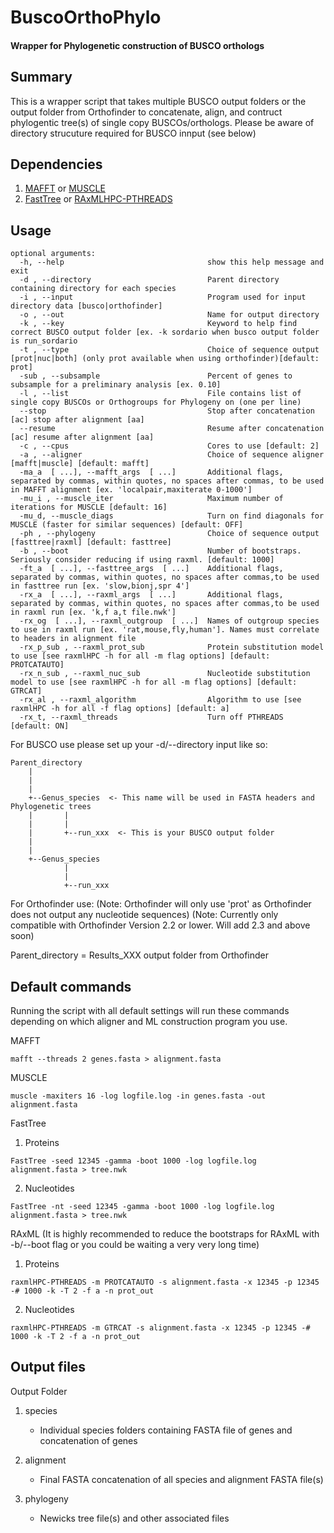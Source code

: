 # BuscoOrthoPhylo
#### Wrapper for Phylogenetic construction of BUSCO orthologs

## Summary

This is a wrapper script that takes multiple BUSCO output folders or the output folder 
from Orthofinder to concatenate, align, and contruct phylogentic tree(s) of single copy 
BUSCOs/orthologs. Please be aware of directory strucuture required for BUSCO innput (see below)

## Dependencies

1. [MAFFT](https://mafft.cbrc.jp/alignment/software/linux.html) or [MUSCLE](https://www.drive5.com/muscle/)
2. [FastTree](http://www.microbesonline.org/fasttree/#Install) or [RAxMLHPC-PTHREADS](https://github.com/stamatak/standard-RAxML)

## Usage
```
optional arguments:
  -h, --help                                show this help message and exit
  -d , --directory                          Parent directory containing directory for each species
  -i , --input                              Program used for input directory data [busco|orthofinder]
  -o , --out                                Name for output directory
  -k , --key                                Keyword to help find correct BUSCO output folder [ex. -k sordario when busco output folder is run_sordario
  -t , --type                               Choice of sequence output [prot|nuc|both] (only prot available when using orthofinder)[default: prot]
  -sub , --subsample                        Percent of genes to subsample for a preliminary analysis [ex. 0.10]
  -l , --list                               File contains list of single copy BUSCOs or Orthogroups for Phylogeny on (one per line)
  --stop                                    Stop after concatenation [ac] stop after alignment [aa]
  --resume                                  Resume after concatenation [ac] resume after alignment [aa]
  -c , --cpus                               Cores to use [default: 2]
  -a , --aligner                            Choice of sequence aligner [mafft|muscle] [default: mafft]
  -ma_a  [ ...], --mafft_args  [ ...]       Additional flags, separated by commas, within quotes, no spaces after commas, to be used in MAFFT alignment [ex. 'localpair,maxiterate 0-1000']
  -mu_i , --muscle_iter                     Maximum number of iterations for MUSCLE [default: 16]
  -mu_d, --muscle_diags                     Turn on find diagonals for MUSCLE (faster for similar sequences) [default: OFF]
  -ph , --phylogeny                         Choice of sequence output [fasttree|raxml] [default: fasttree]
  -b , --boot                               Number of bootstraps. Seriously consider reducing if using raxml. [default: 1000]
  -ft_a  [ ...], --fasttree_args  [ ...]    Additional flags, separated by commas, within quotes, no spaces after commas,to be used in fasttree run [ex. 'slow,bionj,spr 4']
  -rx_a  [ ...], --raxml_args  [ ...]       Additional flags, separated by commas, within quotes, no spaces after commas,to be used in raxml run [ex. 'k,f a,t file.nwk']
  -rx_og  [ ...], --raxml_outgroup  [ ...]  Names of outgroup species to use in raxml run [ex. 'rat,mouse,fly,human']. Names must correlate to headers in alignment file
  -rx_p_sub , --raxml_prot_sub              Protein substitution model to use [see raxmlHPC -h for all -m flag options] [default: PROTCATAUTO]
  -rx_n_sub , --raxml_nuc_sub               Nucleotide substitution model to use [see raxmlHPC -h for all -m flag options] [default: GTRCAT]
  -rx_al , --raxml_algorithm                Algorithm to use [see raxmlHPC -h for all -f flag options] [default: a]
  -rx_t, --raxml_threads                    Turn off PTHREADS [default: ON]
```


For BUSCO use please set up your -d/--directory input like so:
```
Parent_directory
    |
    |
    |
    +--Genus_species  <- This name will be used in FASTA headers and Phylogenetic trees
    |       |
    |       |
    |       +--run_xxx  <- This is your BUSCO output folder
    |
    |
    +--Genus_species
            |
            |
            +--run_xxx
```
For Orthofinder use: 
(Note: Orthofinder will only use 'prot' as Orthofinder does not output any nucleotide sequences)
(Note: Currently only compatible with Orthofinder Version 2.2 or lower. Will add 2.3 and above soon)

Parent_directory = Results_XXX output folder from Orthofinder

## Default commands
Running the script with all default settings will run these commands depending on which aligner and ML construction program you use.

MAFFT
```
mafft --threads 2 genes.fasta > alignment.fasta
```
MUSCLE
```
muscle -maxiters 16 -log logfile.log -in genes.fasta -out alignment.fasta
```
FastTree
1. Proteins
```
FastTree -seed 12345 -gamma -boot 1000 -log logfile.log alignment.fasta > tree.nwk
```
2. Nucleotides
```
FastTree -nt -seed 12345 -gamma -boot 1000 -log logfile.log alignment.fasta > tree.nwk
```
RAxML (It is highly recommended to reduce the bootstraps for RAxML with -b/--boot flag or you could be waiting a very very long time)
1. Proteins
```
raxmlHPC-PTHREADS -m PROTCATAUTO -s alignment.fasta -x 12345 -p 12345 -# 1000 -k -T 2 -f a -n prot_out
```
2. Nucleotides
```
raxmlHPC-PTHREADS -m GTRCAT -s alignment.fasta -x 12345 -p 12345 -# 1000 -k -T 2 -f a -n prot_out
```

## Output files

Output Folder

  1. species
  
      * Individual species folders containing FASTA file of genes and concatenation of genes

  2. alignment
  
      * Final FASTA concatenation of all species and alignment FASTA file(s)

  3. phylogeny
  
      * Newicks tree file(s) and other associated files
